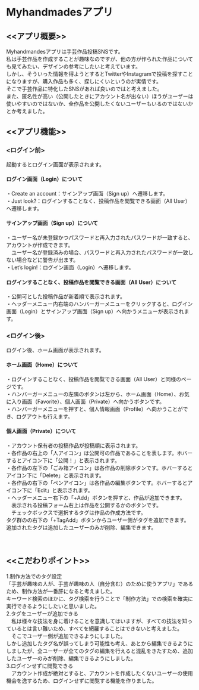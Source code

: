 # Myhandmadesアプリ

## <<アプリ概要>>  
Myhandmandesアプリは手芸作品投稿SNSです。  
私は手芸作品を作成することが趣味なのですが、他の方が作られた作品についても見てみたい、デザインの参考にしたいと考えています。  
しかし、そういった情報を得ようとするとTwitterやInstagramで投稿を探すことになりますが、購入作品も多く、探しにくいというのが実情です。  
そこで手芸作品に特化したSNSがあれば良いのではと考えました。  
また、匿名性が高い（公開したときにアカウント名が出ない）ほうがユーザーは使いやすいのではないか、全作品を公開したくないユーザーもいるのではないかとか考えました。


## <<アプリ機能>>
### <ログイン前>
起動するとログイン画面が表示されます。

#### ログイン画面（Login）について
・Create an account：サインアップ画面（Sign up）へ遷移します。  
・Just look?：ログインすることなく、投稿作品を閲覧できる画面（All User）へ遷移します。

#### サインアップ画面（Sign up）について
・ユーザー名が未登録かつパスワードと再入力されたパスワードが一致すると、アカウントが作成できます。  
　ユーザー名が登録済みの場合、パスワードと再入力されたパスワードが一致しない場合などに警告が出ます。  
・Let’s login!：ログイン画面（Login）へ遷移します。  

#### ログインすることなく、投稿作品を閲覧できる画面（All User）について
・公開可とした投稿作品が新着順で表示されます。  
・ヘッダーメニュー内右端のハンバーガーメニューをクリックすると、ログイン画面（Login）とサインアップ画面（Sign up）へ向かうメニューが表示されます。

### <ログイン後>
ログイン後、ホーム画面が表示されます。

#### ホーム画面（Home）について
・ログインすることなく、投稿作品を閲覧できる画面（All User）と同様のページです。  
・ハンバーガーメニューの左隣のボタンは左から、ホーム画面（Home）、お気に入り画面（Favorite）、個人画面（Private）へ向かうボタンです。  
・ハンバーガーメニューを押すと、個人情報画面（Profile）へ向かうことができ、ログアウトも行えます。

#### 個人画面（Private）について
・アカウント保有者の投稿作品が投稿順に表示されます。  
・各作品の右上の「人アイコン」は公開可の作品であることを表します。ホバーするとアイコン下に「公開！」と表示されます。  
・各作品の左下の「ごみ箱アイコン」は各作品の削除ボタンです。ホバーするとアイコン下に「Delete」と表示されます。  
・各作品の右下の「ペンアイコン」は各作品の編集ボタンです。ホバーするとアイコン下に「Edit」と表示されます。  
・ヘッダーメニュー右下の「+Add」ボタンを押すと、作品が追加できます。  
　表示される投稿フォーム右上は作品を公開するかのボタンです。  
　チェックボックスで選択するタグは作品の作成方法です。  
  タグ群のの右下の「+TagAdd」ボタンからユーザー側がタグを追加できます。追加されたタグは追加したユーザーのみが削除、編集できます。  
  
　
## <<こだわりポイント>>
1.制作方法でのタグ設定  
   「手芸が趣味の人が、手芸が趣味の人（自分含む）のために使うアプリ」であるため、制作方法が一番肝になると考えました。  
   キーワード検索のほかに、タグ検索を行うことで「制作方法」での検索を確実に実行できるようにしたいと思いました。  
2.タグをユーザーが追加できる  
　私は様々な技法を身に着けることを意識してはいますが、すべての技法を知っているとは言い難いため、すべてを網羅することはできないと考えました。  
　そこでユーザー側が追加できるようにしました。  
  しかし追加したタグ名が誤ってしまう可能性も考え、あとから編集できるようにしましたが、全ユーザーが全てのタグの編集を行えると混乱をきたすため、追加したユーザーのみが削除、編集できるようにしました。  
3.ログインせずに閲覧できる  
　アカウント作成が絶対とすると、アカウントを作成したくないユーザーの使用機会を逸するため、ログインせずに閲覧する機能を作りました。
